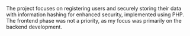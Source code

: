 The project focuses on registering users and securely storing their data with information hashing for enhanced security, implemented using PHP.
The frontend phase was not a priority, as my focus was primarily on the backend development.
